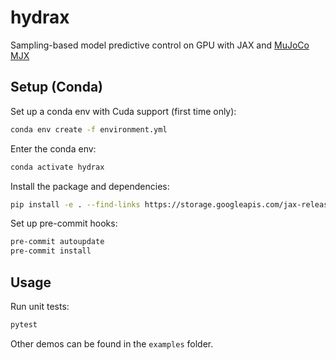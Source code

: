 # hydrax

Sampling-based model predictive control on GPU with JAX and
[MuJoCo MJX](https://mujoco.readthedocs.io/en/stable/mjx.html)

## Setup (Conda)

Set up a conda env with Cuda support (first time only):

```bash
conda env create -f environment.yml
```

Enter the conda env:

```bash
conda activate hydrax
```

Install the package and dependencies:

```bash
pip install -e . --find-links https://storage.googleapis.com/jax-releases/jax_cuda_releases.html
```

Set up pre-commit hooks:

```bash
pre-commit autoupdate
pre-commit install
```

## Usage

Run unit tests:

```bash
pytest
```

Other demos can be found in the `examples` folder.
